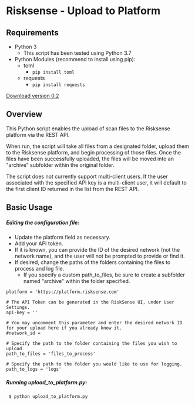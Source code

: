 # Risksense - Upload to Platform

## Requirements

 - Python 3
    - This script has been tested using Python 3.7
 - Python Modules (recommend to install using pip):
    - toml
      - `pip install toml`
    - requests
      - `pip install requests`


[Download version 0.2](https://github.com/risksense/upload_to_platform/releases/download/0.2/upload_to_platform.zip)


## Overview
This Python script enables the upload of scan files to the Risksense platform via the REST API.

When run, the script will take all files from a designated folder, upload them to the Risksense platform, and begin processing of those files.  Once the files have been successfully uploaded, the files will be moved into an "archive" subfolder within the original folder.

The script does not currently support multi-client users.  If the user associated with the specified API key is a multi-client user, it will default to the first client ID returned in the list from the REST API.    


## Basic Usage

##### Editing the configuration file:
 - Update the platform field as necessary.  
 - Add your API token.  
 - If it is known, you can provide the ID of the desired network (not the network name), and the user will not be prompted to provide or find it.
 - If desired, change the paths of the folders containing the files to process and log file.
   - If you specify a custom path_to_files, be sure to create a subfolder named "archive" within the folder specified.

```
platform = 'https://platform.risksense.com'

# The API Token can be generated in the RiskSense UI, under User Settings.
api-key = ''

# You may uncomment this parameter and enter the desired network ID for your upload here if you already know it.
#network_id = 

# Specify the path to the folder containing the files you wish to upload
path_to_files = 'files_to_process'

# Specify the path to the folder you would like to use for logging.
path_to_logs = 'logs'
```


##### Running upload_to_platform.py:
```
 $ python upload_to_platform.py
```
